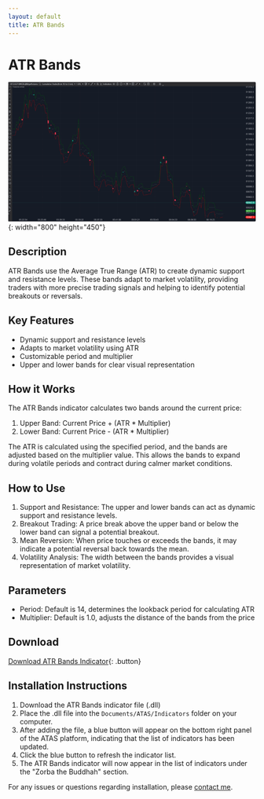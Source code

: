 ```yaml
---
layout: default
title: ATR Bands
---
```


# ATR Bands

![ATR Bands](../assets/image/atr-bands-large.png){: width="800" height="450"}

## Description

ATR Bands use the Average True Range (ATR) to create dynamic support and resistance levels. These bands adapt to market volatility, providing traders with more precise trading signals and helping to identify potential breakouts or reversals.

## Key Features

- Dynamic support and resistance levels
- Adapts to market volatility using ATR
- Customizable period and multiplier
- Upper and lower bands for clear visual representation

## How it Works

The ATR Bands indicator calculates two bands around the current price:

1. Upper Band: Current Price + (ATR * Multiplier)
2. Lower Band: Current Price - (ATR * Multiplier)

The ATR is calculated using the specified period, and the bands are adjusted based on the multiplier value. This allows the bands to expand during volatile periods and contract during calmer market conditions.

## How to Use

1. Support and Resistance: The upper and lower bands can act as dynamic support and resistance levels.
2. Breakout Trading: A price break above the upper band or below the lower band can signal a potential breakout.
3. Mean Reversion: When price touches or exceeds the bands, it may indicate a potential reversal back towards the mean.
4. Volatility Analysis: The width between the bands provides a visual representation of market volatility.

## Parameters

- Period: Default is 14, determines the lookback period for calculating ATR
- Multiplier: Default is 1.0, adjusts the distance of the bands from the price

## Download

[Download ATR Bands Indicator](../downloads/atr-bands.dll){: .button}

## Installation Instructions

1. Download the ATR Bands indicator file (.dll)
2. Place the .dll file into the `Documents/ATAS/Indicators` folder on your computer.
3. After adding the file, a blue button will appear on the bottom right panel of the ATAS platform, indicating that the list of indicators has been updated.
4. Click the blue button to refresh the indicator list.
5. The ATR Bands indicator will now appear in the list of indicators under the "Zorba the Buddhah" section.

For any issues or questions regarding installation, please [contact me](mailto:zorba.the.buddhah@gmail.com).
